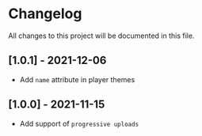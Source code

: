 # Changelog
All changes to this project will be documented in this file.

## [1.0.1] - 2021-12-06
- Add `name` attribute in player themes

## [1.0.0] - 2021-11-15
- Add support of `progressive uploads`